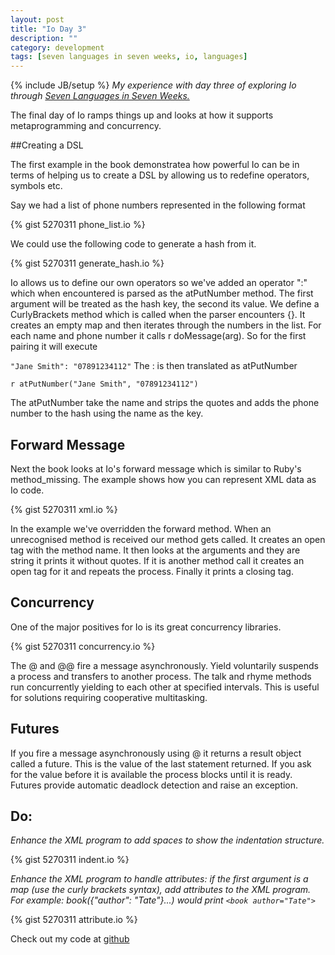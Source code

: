 ```yaml
---
layout: post
title: "Io Day 3"
description: ""
category: development 
tags: [seven languages in seven weeks, io, languages]
---
```

{% include JB/setup %}
*My experience with day three of exploring Io through <a href="http://pragprog.com/book/btlang/seven-languages-in-seven-weeks" target="_blank">Seven Languages in Seven Weeks.</a>*

The final day of Io ramps things up and looks at how it supports metaprogramming and concurrency.

##Creating a DSL

The first example in the book demonstratea how powerful Io can be in terms of helping us to create a DSL by allowing us to redefine operators, symbols etc.

Say we had a list of phone numbers represented in the following format

{% gist 5270311 phone_list.io %}

We could use the following code to generate a hash from it.

{% gist 5270311 generate_hash.io %}

Io allows us to define our own operators so we've added an operator ":" which when encountered is parsed as the atPutNumber method. The first argument will be treated as the hash key, the second its value. We define a CurlyBrackets method which is called when the parser encounters {}. It creates an empty map and then iterates through the numbers in the list. For each name and phone number it calls r doMessage(arg). So for the first pairing it will execute 

<code>"Jane Smith": "07891234112"</code>
The : is then translated as atPutNumber

<code>r atPutNumber("Jane Smith", "07891234112")</code>


The atPutNumber take the name and strips the quotes and adds the phone number to the hash using the name as the key. 

## Forward Message

Next the book looks at Io's forward message which is similar to Ruby's method_missing. The example shows how you can represent XML data as Io code.

{% gist 5270311 xml.io %}

In the example we've overridden the forward method. When an unrecognised method is received our method gets called. It creates an open tag with the method name. It then looks at the arguments and they are string it prints it without quotes. If it is another method call it creates an open tag for it and repeats the process. Finally it prints a closing tag. 

## Concurrency

One of the major positives for Io is its great concurrency libraries.

{% gist 5270311 concurrency.io %}

The @ and @@ fire a message asynchronously. Yield voluntarily suspends a process and transfers to another process. The talk and rhyme methods run concurrently yielding to each other at specified intervals. This is useful for solutions requiring cooperative multitasking.

## Futures

If you fire a message asynchronously using @ it returns a result object called a future. This is the value of the last statement returned. If you ask for the value before it is available the process blocks until it is ready. Futures provide automatic deadlock detection and raise an exception.

## Do:

*Enhance the XML program to add spaces to show the indentation structure.*

{% gist 5270311 indent.io %}

*Enhance the XML program to handle attributes: if the first argument is a map (use the curly brackets syntax), add attributes to the XML program. For example: book({"author": "Tate"}...) would print `<book author="Tate">`*

{% gist 5270311 attribute.io %}

Check out my code at <a href="https://github.com/heatherjc07/seven_languages_in_seven_days/tree/master/Io/Day3" target="_blank">github</a>
